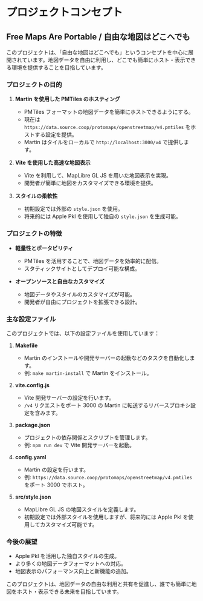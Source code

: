 # プロジェクトコンセプト

## Free Maps Are Portable / 自由な地図はどこへでも

このプロジェクトは、「自由な地図はどこへでも」というコンセプトを中心に展開されています。地図データを自由に利用し、どこでも簡単にホスト・表示できる環境を提供することを目指しています。

### プロジェクトの目的
1. **Martin を使用した PMTiles のホスティング**
   - PMTiles フォーマットの地図データを簡単にホストできるようにする。
   - 現在は `https://data.source.coop/protomaps/openstreetmap/v4.pmtiles` をホストする設定を提供。
   - Martin はタイルをローカルで `http://localhost:3000/v4` で提供します。

2. **Vite を使用した高速な地図表示**
   - Vite を利用して、MapLibre GL JS を用いた地図表示を実現。
   - 開発者が簡単に地図をカスタマイズできる環境を提供。

3. **スタイルの柔軟性**
   - 初期設定では外部の `style.json` を使用。
   - 将来的には Apple Pkl を使用して独自の `style.json` を生成可能。

### プロジェクトの特徴
- **軽量性とポータビリティ**
  - PMTiles を活用することで、地図データを効率的に配信。
  - スタティックサイトとしてデプロイ可能な構成。

- **オープンソースと自由なカスタマイズ**
  - 地図データやスタイルのカスタマイズが可能。
  - 開発者が自由にプロジェクトを拡張できる設計。

### 主な設定ファイル

このプロジェクトでは、以下の設定ファイルを使用しています：

1. **Makefile**
   - Martin のインストールや開発サーバーの起動などのタスクを自動化します。
   - 例: `make martin-install` で Martin をインストール。

2. **vite.config.js**
   - Vite 開発サーバーの設定を行います。
   - `/v4` リクエストをポート 3000 の Martin に転送するリバースプロキシ設定を含みます。

3. **package.json**
   - プロジェクトの依存関係とスクリプトを管理します。
   - 例: `npm run dev` で Vite 開発サーバーを起動。

4. **config.yaml**
   - Martin の設定を行います。
   - 例: `https://data.source.coop/protomaps/openstreetmap/v4.pmtiles` をポート 3000 でホスト。

5. **src/style.json**
   - MapLibre GL JS の地図スタイルを定義します。
   - 初期設定では外部スタイルを使用しますが、将来的には Apple Pkl を使用してカスタマイズ可能です。

### 今後の展望
- Apple Pkl を活用した独自スタイルの生成。
- より多くの地図データフォーマットへの対応。
- 地図表示のパフォーマンス向上と新機能の追加。

このプロジェクトは、地図データの自由な利用と共有を促進し、誰でも簡単に地図をホスト・表示できる未来を目指しています。